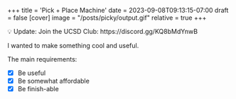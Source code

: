 +++
title = 'Pick + Place Machine'
date = 2023-09-08T09:13:15-07:00
draft = false
[cover]
    image = "/posts/picky/output.gif"
    relative = true
+++
<aside>
💡 Update: Join the UCSD Club: https://discord.gg/KQ8bMdYnwB
</aside>

I wanted to make something cool and useful. 

The main requirements:

- [x]  Be useful
- [x]  Be somewhat affordable
- [x]  Be finish-able